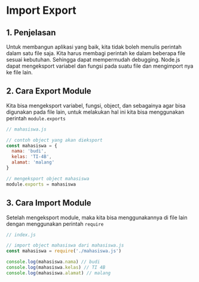 # Import Export

## 1. Penjelasan

Untuk membangun aplikasi yang baik, kita tidak boleh menulis perintah dalam satu file saja. Kita harus membagi perintah ke dalam beberapa file sesuai kebutuhan. Sehingga dapat mempermudah debugging. Node.js dapat mengeksport variabel dan fungsi pada suatu file dan mengimport nya ke file lain.

## 2. Cara Export Module

Kita bisa mengeksport variabel, fungsi, object, dan sebagainya agar bisa digunakan pada file lain, untuk melakukan hal ini kita bisa menggunakan perintah `module.exports`

```javascript
// mahasiswa.js

// contoh object yang akan dieksport
const mahasiswa = {
  nama: 'budi',
  kelas: 'TI-4B',
  alamat: 'malang'
}

// mengeksport object mahasiswa
module.exports = mahasiswa
```

## 3. Cara Import Module

Setelah mengeksport module, maka kita bisa menggunakannya di file lain dengan menggunakan perintah `require`

```javascript
// index.js

// import object mahasiswa dari mahasiswa.js
const mahasiswa = require('./mahasiswa.js')

console.log(mahasiswa.nama) // budi
console.log(mahasiswa.kelas) // TI 4B
console.log(mahasiswa.alamat) // malang
```
